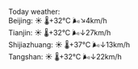 Today weather:  
Beijing: ☀️   🌡️+32°C 🌬️↘4km/h  
Tianjin: ☀️   🌡️+32°C 🌬️↓27km/h  
Shijiazhuang: ☀️   🌡️+37°C 🌬️↓13km/h  
Tangshan: ☀️   🌡️+32°C 🌬️↓22km/h  
